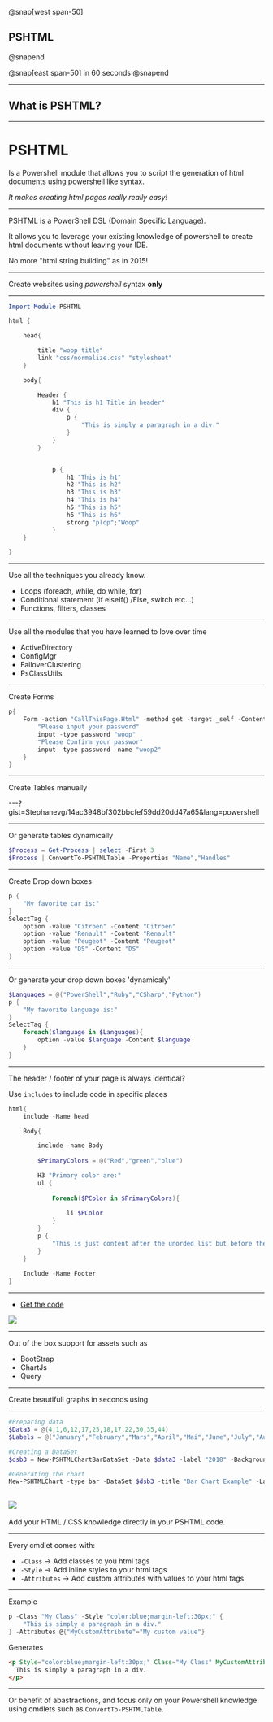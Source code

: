 

@snap[west span-50]
## PSHTML
@snapend

@snap[east span-50]
in 60 seconds
@snapend

---

## What is PSHTML?

---

# PSHTML

Is a Powershell module that allows you to script the generation of html documents using powershell like syntax. 

*It makes creating html pages really really easy!*

---

PSHTML is a PowerShell DSL (Domain Specific Language). 

It allows you to leverage your existing knowledge of powershell to create html documents without leaving your IDE. 

No more "html string building" as in 2015!

---

Create websites using *powershell* syntax __only__

---

```Powershell
Import-Module PSHTML

html {

    head{

        title "woop title"
        link "css/normalize.css" "stylesheet"
    }

    body{

        Header {
            h1 "This is h1 Title in header"
            div {
                p {
                    "This is simply a paragraph in a div."
                }
            }
        }


            p {
                h1 "This is h1"
                h2 "This is h2"
                h3 "This is h3"
                h4 "This is h4"
                h5 "This is h5"
                h6 "This is h6"
                strong "plop";"Woop"
            }
    }

}
```
---

Use all the techniques you already know.

* Loops (foreach, while, do while, for)
* Conditional statement (if elseIf() /Else, switch etc...)
* Functions, filters, classes

---

Use all the modules that you have learned to love over time

* ActiveDirectory
* ConfigMgr
* FailoverClustering
* PsClassUtils

---

Create Forms

```powershell
p{
    Form -action "CallThisPage.Html" -method get -target _self -Content{
        "Please input your password"
        input -type password "woop"
        "Please Confirm your passwor"
        input -type password -name "woop2"
    }
}
```

---

Create Tables manually

---?gist=Stephanevg/14ac3948bf302bbcfef59dd20dd47a65&lang=powershell

---

Or generate tables dynamically

```powershell
$Process = Get-Process | select -First 3 
$Process | ConvertTo-PSHTMLTable -Properties "Name","Handles"
```

---

Create Drop down boxes

```powershell
p {
    "My favorite car is:"
}
SelectTag {
    option -value "Citroen" -Content "Citroen"
    option -value "Renault" -Content "Renault"
    option -value "Peugeot" -Content "Peugeot"
    option -value "DS" -Content "DS"
}
```

---

Or generate your drop down boxes 'dynamicaly'

```powershell
$Languages = @("PowerShell","Ruby","CSharp","Python")
p {
    "My favorite language is:"
}
SelectTag {
    foreach($language in $Languages){
        option -value $language -Content $language
    }
}
```

---

The header / footer of your page is always identical?

Use `includes` to include code in specific places

```powershell
html{
    include -Name head

    Body{

        include -name Body
        
        $PrimaryColors = @("Red","green","blue")

        H3 "Primary color are:"
        ul {
     
            Foreach($PColor in $PrimaryColors){
                
                li $PColor
            }
        }
        p {
            "This is just content after the unorded list but before the footer."
        }
    }
    
    Include -Name Footer
}
```

---


* [Get the code](https://github.com/Stephanevg/PSHTML/blob/master/PSHTML/Examples/Example6/Example6.ps1)

![](PSHTML/Examples/Example6/tribute_snover.png)


---

Out of the box support for assets such as

* BootStrap
* ChartJs
* Query

---
Create beautifull graphs in seconds using 

---

```powershell
#Preparing data
$Data3 = @(4,1,6,12,17,25,18,17,22,30,35,44)
$Labels = @("January","February","Mars","April","Mai","June","July","August","September","October","November","december")

#Creating a DataSet
$dsb3 = New-PSHTMLChartBarDataSet -Data $data3 -label "2018" -BackgroundColor ([Color]::blue )

#Generating the chart
New-PSHTMLChart -type bar -DataSet $dsb3 -title "Bar Chart Example" -Labels $Labels -CanvasID $BarCanvasID

```
![](PSHTML/Examples/Charts/Chart01/BarChartExample.png)
---

Add your HTML / CSS knowledge directly in your PSHTML code.

---

Every cmdlet comes with:

* `-Class` -> Add classes to you html tags
* `-Style` -> Add inline styles to your html tags
* `-Attributes` -> Add custom attributes with values to your html tags.

---

Example

```powershell
p -Class "My Class" -Style "color:blue;margin-left:30px;" {
    "This is simply a paragraph in a div."
} -Attributes @{"MyCustomAttribute"="My custom value"}
```

Generates

```html
<p Style="color:blue;margin-left:30px;" Class="My Class" MyCustomAttribute="My custom value"  >
  This is simply a paragraph in a div.
</p>
```
---

Or benefit of abastractions, and focus only on your Powershell knowledge using cmdlets such as `ConvertTo-PSHTMLTable`.


